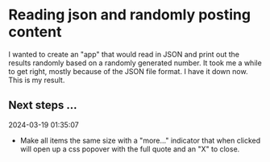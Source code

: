 # Reading json and randomly posting content

I wanted to create an "app" that would read in JSON and print out the results randomly based on a randomly generated number. It took me a while to get right, mostly because of the JSON file format. I have it down now. This is my result.

## Next steps ...
2024-03-19 01:35:07
 - Make all items the same size with a "more..." indicator that when clicked will open up a css popover with the full quote and an "X" to close.


